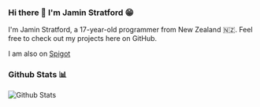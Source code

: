 ### Hi there 👋 I'm Jamin Stratford 😁

I'm Jamin Stratford, a 17-year-old programmer from New Zealand 🇳🇿. Feel free to check out my projects here on GitHub.

I am also on [Spigot](https://www.spigotmc.org/members/iminiilluzionz.467707/)

### Github Stats 📊
![Github Stats](https://github-readme-stats.vercel.app/api?username=IlluzionzDev&show_icons=true&count_private=true)
